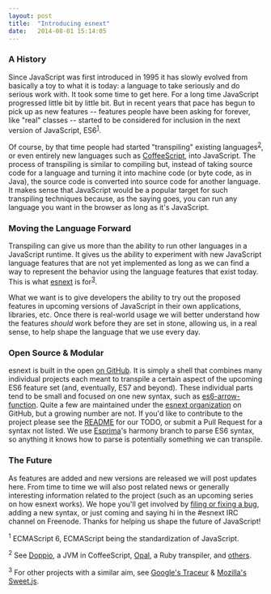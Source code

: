 ```yaml
---
layout: post
title:  "Introducing esnext"
date:   2014-08-01 15:14:05
---
```


### A History

Since JavaScript was first introduced in 1995 it has slowly evolved from basically a toy to what it is today: a language to take seriously and do serious work with. It took some time to get here. For a long time JavaScript progressed little bit by little bit. But in recent years that pace has begun to pick up as new features -- features people have been asking for forever, like "real" classes -- started to be considered for inclusion in the next version of JavaScript, ES6<sup><a href="#footnote-1">1</a></sup>.

Of course, by that time people had started "transpiling" existing languages<sup><a href="#footnote-2">2</a></sup>, or even entirely new languages such as [CoffeeScript][coffeescript], into JavaScript. The process of transpiling is similar to compiling but, instead of taking source code for a language and turning it into machine code (or byte code, as in Java), the source code is converted into source code for another language. It makes sense that JavaScript would be a popular target for such transpiling techniques because, as the saying goes, you can run any language you want in the browser as long as it's JavaScript.

### Moving the Language Forward

Transpiling can give us more than the ability to run other languages in a JavaScript runtime. It gives us the ability to experiment with new JavaScript language features that are not yet implemented as long as we can find a way to represent the behavior using the language features that exist today. This is what [esnext][esnext] is for<sup><a href="#footnote-3">3</a></sup>.

What we want is to give developers the ability to try out the proposed features in upcoming versions of JavaScript in their own applications, libraries, etc. Once there is real-world usage we will better understand how the features *should* work before they are set in stone, allowing us, in a real sense, to help shape the language that we use every day.

### Open Source & Modular

esnext is built in the open [on GitHub][esnext]. It is simply a shell that combines many individual projects each meant to transpile a certain aspect of the upcoming ES6 feature set (and, eventually, ES7 and beyond). These individual parts tend to be small and focused on one new syntax, such as [es6-arrow-function][es6-arrow-function]. Quite a few are maintained under the [esnext organization][esnext-org] on GitHub, but a growing number are not. If you'd like to contribute to the project please see the [README][esnext] for our TODO, or submit a Pull Request for a syntax not listed. We use [Esprima][esprima]'s harmony branch to parse ES6 syntax, so anything it knows how to parse is potentially something we can transpile.

### The Future

As features are added and new versions are released we will post updates here. From time to time we will also post related news or generally interesting information related to the project (such as an upcoming series on how esnext works). We hope you'll get involved by [filing or fixing a bug][esnext-issues], adding a new syntax, or just coming and saying hi in the #esnext IRC channel on Freenode. Thanks for helping us shape the future of JavaScript!

<p class="footnotes">
  <sup><a name="footnote-1">1</a></sup>
  ECMAScript 6, ECMAScript being the standardization of JavaScript.
  <br>

  <sup><a name="footnote-2">2</a></sup>
  See <a href="http://int3.github.io/doppio/about.html">Doppio</a>, a JVM in CoffeeScript, <a href="http://opalrb.org/">Opal</a>, a Ruby transpiler, and <a href="https://github.com/jashkenas/coffeescript/wiki/List-of-languages-that-compile-to-JS">others</a>.
  <br>

  <sup><a name="footnote-3">3</a></sup>
  For other projects with a similar aim, see <a href="http://google.github.io/traceur-compiler/">Google's Traceur</a> & <a href="http://sweetjs.org/">Mozilla's Sweet.js</a>.
  <br>
</p>

[coffeescript]: http://coffeescript.org/
[es6-arrow-function]: https://github.com/esnext/es6-arrow-function
[esnext]: https://github.com/esnext/esnext
[esnext-issues]: https://github.com/esnext/esnext/issues
[esnext-org]: https://github.com/esnext
[esprima]: https://github.com/ariya/esprima

